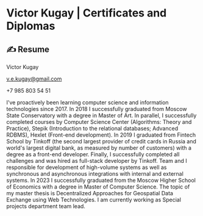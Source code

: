# Victor Kugay | Certificates and Diplomas

## ✍ Resume

Viсtor Kugay

v.e.kugay@gmail.com

+7 985 803 54 51

I've proactively been learning computer science and information technologies since 2017. In 2018 I successfully graduated from Moscow State Conservatory with a degree in Master of Art. In parallel, I successfully completed courses by Computer Science Center (Algorithms: Theory and Practice), Stepik (Introduction to the relational databases; Advanced RDBMS), Hexlet (Front-end development). In 2019 I graduated from Fintech School by Tinkoff (the second largest provider of credit cards in Russia and world's largest digital bank, as measured by number of customers) with a degree as a front-end developer. Finally, I successfully completed all challenges and was hired as full-stack developer by Tinkoff. Team and I responsible for development of high-volume systems as well as synchronous and asynchronous integrations with internal and external systems. In 2023 I successfully graduated from the Moscow Higher School of Economics with a degree in Master of Computer Science. The topic of my master thesis is Decentralized Approaches for Geospatial Data Exchange using Web Technologies. I am currently working as Special projects department team lead.
